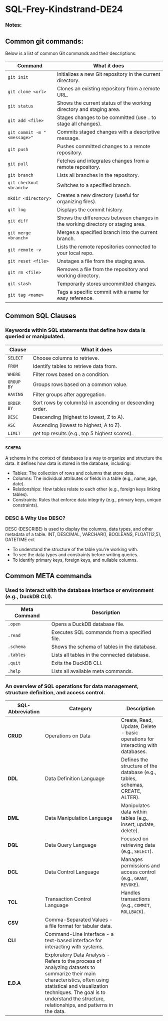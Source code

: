 # SQL-Frey-Kindstrand-DE24

### Notes:

## Common git commands:

Below is a list of common Git commands and their descriptions:

| **Command**       | **What it does**                                                |
|-------------------|-----------------------------------------------------------------|
| `git init`        | Initializes a new Git repository in the current directory.      |
| `git clone <url>` | Clones an existing repository from a remote URL.                |
| `git status`      | Shows the current status of the working directory and staging area. |
| `git add <file>`  | Stages changes to be committed (use `.` to stage all changes).  |
| `git commit -m "<message>"` | Commits staged changes with a descriptive message.   |
| `git push`        | Pushes committed changes to a remote repository.               |
| `git pull`        | Fetches and integrates changes from a remote repository.       |
| `git branch`      | Lists all branches in the repository.                          |
| `git checkout <branch>` | Switches to a specified branch.                          |
| `mkdir <directory>` | Creates a new directory (useful for organizing files).       |
| `git log`         | Displays the commit history.                                   |
| `git diff`        | Shows the differences between changes in the working directory or staging area. |
| `git merge <branch>` | Merges a specified branch into the current branch.          |
| `git remote -v`   | Lists the remote repositories connected to your local repo.    |
| `git reset <file>` | Unstages a file from the staging area.                        |
| `git rm <file>`   | Removes a file from the repository and working directory.      |
| `git stash`       | Temporarily stores uncommitted changes.                       |
| `git tag <name>`  | Tags a specific commit with a name for easy reference.         |


## Common SQL Clauses
### Keywords within SQL statements that define how data is queried or manipulated.

| **Clause**     | **What it does**                                  |
|----------------|---------------------------------------------------|
| `SELECT`       | Choose columns to retrieve.                       |
| `FROM`         | Identify tables to retrieve data from.            |
| `WHERE`        | Filter rows based on a condition.                 |
| `GROUP BY`     | Groups rows based on a common value.              |
| `HAVING`       | Filter groups after aggregation.                  |
| `ORDER BY`     | Sort rows by column(s) in ascending or descending order. |
| `DESC`         | Descending (highest to lowest, Z to A).           |
| `ASC`          | Ascending (lowest to highest, A to Z).            |
| `LIMIT`        | get top results (e.g., top 5 highest scores).     |

### `SCHEMA`
A schema in the context of databases is a way to organize and structure the data. It defines how data is stored in the database, including: 
- Tables: The collection of rows and columns that store data.
- Columns: The individual attributes or fields in a table (e.g., name, age, date).
- Relationships: How tables relate to each other (e.g., foreign keys linking tables).
- Constraints: Rules that enforce data integrity (e.g., primary keys, unique constraints).

### DESC & Why Use DESC?
DESC (DESCRIBE) is used to display the columns, data types, and other metadata of a table. INT, DESCIMAL, VARCHAR(), BOOLEANS, FLOAT(12,5), DATETIME ect
- To understand the structure of the table you're working with.
- To see the data types and constraints before writing queries.
- To identify primary keys, foreign keys, and nullable columns.

## 	Common META commands 
### Used to interact with the database interface or environment (e.g., DuckDB CLI).

| **Meta Command** | **Description**                                            |
|------------------|------------------------------------------------------------|
| `.open`          | Opens a DuckDB database file.                              |
| `.read`          | Executes SQL commands from a specified file.               |
| `.schema`        | Shows the schema of tables in the database.                |
| `.tables`        | Lists all tables in the connected database.                |
| `.quit`          | Exits the DuckDB CLI.                                      |
| `.help`          | Lists all available meta commands.                         |



### An overview of SQL operations for data management, structure definition, and access control.
| **SQL-Abbreviation** | **Category**                | **Description**                                                                 |
|-------------------|-----------------------------|---------------------------------------------------------------------------------|
| **CRUD**          | Operations on Data         | Create, Read, Update, Delete - basic operations for interacting with databases. |
| **DDL**           | Data Definition Language   | Defines the structure of the database (e.g., tables, schemas, CREATE, ALTER).                  |
| **DML**           | Data Manipulation Language | Manipulates data within tables (e.g., insert, update, delete).                  |
| **DQL**           | Data Query Language        | Focused on retrieving data (e.g., `SELECT`).                                    |
| **DCL**           | Data Control Language      | Manages permissions and access control (e.g., `GRANT`, `REVOKE`).              |
| **TCL**           | Transaction Control Language | Handles transactions (e.g., `COMMIT`, `ROLLBACK`).                              |
| **CSV**           | Comma-Separated Values - a file format for tabular data.                   |
| **CLI**           | Command-Line Interface - a text-based interface for interacting with systems.   |
|**E.D.A**          | Exploratory Data Analysis - Refers to the process of analyzing datasets to summarize their main characteristics, often using statistical and visualization techniques. The goal is to understand the structure, relationships, and patterns in the data.  |


